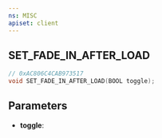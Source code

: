 ```yaml
---
ns: MISC
apiset: client
---
```

## SET_FADE_IN_AFTER_LOAD

```c
// 0xAC806C4CAB973517
void SET_FADE_IN_AFTER_LOAD(BOOL toggle);
```


## Parameters
* **toggle**:



